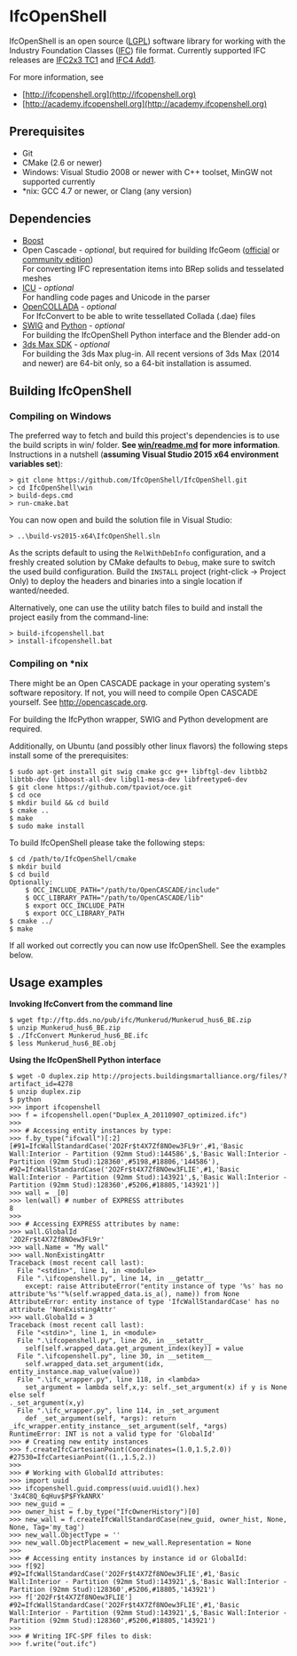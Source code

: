 IfcOpenShell 
============
IfcOpenShell is an open source ([LGPL]) software library for working with the Industry Foundation Classes ([IFC]) 
file format. Currently supported IFC releases are [IFC2x3 TC1] and [IFC4 Add1].

For more information, see
* [http://ifcopenshell.org](http://ifcopenshell.org)  
* [http://academy.ifcopenshell.org](http://academy.ifcopenshell.org)

Prerequisites
-------------
* Git
* CMake (2.6 or newer)
* Windows: Visual Studio 2008 or newer with C++ toolset, MinGW not supported currently
* *nix: GCC 4.7 or newer, or Clang (any version)

Dependencies
-------------
* [Boost](http://www.boost.org/)
* Open Cascade - *optional*, but required for building IfcGeom
  ([official](http://www.opencascade.org/getocc/download/loadocc/) or [community edition](https://github.com/tpaviot/oce))  
  For converting IFC representation items into BRep solids and tesselated meshes
* [ICU](http://site.icu-project.org/) - *optional*  
  For handling code pages and Unicode in the parser
* [OpenCOLLADA](https://github.com/khronosGroup/OpenCOLLADA/) - *optional*  
  For IfcConvert to be able to write tessellated Collada (.dae) files
* [SWIG](http://www.swig.org/) and [Python](https://www.python.org/) - *optional*  
  For building the IfcOpenShell Python interface and the Blender add-on
* [3ds Max SDK](http://www.autodesk.com/products/3ds-max/free-trial) - *optional*  
  For building the 3ds Max plug-in.
  All recent versions of 3ds Max (2014 and newer) are 64-bit only, so a 64-bit installation is assumed.

Building IfcOpenShell
---------------------
### Compiling on Windows
The preferred way to fetch and build this project's dependencies is to use the build scripts
in win/ folder. **See [win/readme.md] for more information**. Instructions in a nutshell
(**assuming Visual Studio 2015 x64 environment variables set**):

    > git clone https://github.com/IfcOpenShell/IfcOpenShell.git
    > cd IfcOpenShell\win
    > build-deps.cmd
    > run-cmake.bat

You can now open and build the solution file in Visual Studio:

    > ..\build-vs2015-x64\IfcOpenShell.sln

As the scripts default to using the `RelWithDebInfo` configuration, and a freshly created solution by CMake defaults
to `Debug`, make sure to switch the used build configuration. Build the `INSTALL` project (right-click -> Project
Only) to deploy the headers and binaries into a single location if wanted/needed.

Alternatively, one can use the utility batch files to build and install the project easily from the command-line:

    > build-ifcopenshell.bat
    > install-ifcopenshell.bat

### Compiling on *nix
There might be an Open CASCADE package in your operating system's software repository. If not, you will need to compile
Open CASCADE yourself. See http://opencascade.org.

For building the IfcPython wrapper, SWIG and Python development are
required.

Additionally, on Ubuntu (and possibly other linux flavors) the following steps
install some of the prerequisites:

    $ sudo apt-get install git swig cmake gcc g++ libftgl-dev libtbb2 libtbb-dev libboost-all-dev libgl1-mesa-dev libfreetype6-dev
    $ git clone https://github.com/tpaviot/oce.git
    $ cd oce
    $ mkdir build && cd build
    $ cmake ..
    $ make
    $ sudo make install   

To build IfcOpenShell please take the following steps:

    $ cd /path/to/IfcOpenShell/cmake
    $ mkdir build
    $ cd build
    Optionally:
        $ OCC_INCLUDE_PATH="/path/to/OpenCASCADE/include"
        $ OCC_LIBRARY_PATH="/path/to/OpenCASCADE/lib"
        $ export OCC_INCLUDE_PATH
        $ export OCC_LIBRARY_PATH
    $ cmake ../
    $ make

If all worked out correctly you can now use IfcOpenShell. See the examples below.

Usage examples
--------------

**Invoking IfcConvert from the command line**

    $ wget ftp://ftp.dds.no/pub/ifc/Munkerud/Munkerud_hus6_BE.zip
    $ unzip Munkerud_hus6_BE.zip
    $ ./IfcConvert Munkerud_hus6_BE.ifc
    $ less Munkerud_hus6_BE.obj

**Using the IfcOpenShell Python interface**

    $ wget -O duplex.zip http://projects.buildingsmartalliance.org/files/?artifact_id=4278
    $ unzip duplex.zip
    $ python
    >>> import ifcopenshell
    >>> f = ifcopenshell.open("Duplex_A_20110907_optimized.ifc")
    >>>
    >>> # Accessing entity instances by type:
    >>> f.by_type("ifcwall")[:2]
    [#91=IfcWallStandardCase('2O2Fr$t4X7Zf8NOew3FL9r',#1,'Basic Wall:Interior - Partition (92mm Stud):144586',$,'Basic Wall:Interior - Partition (92mm Stud):128360',#5198,#18806,'144586'), #92=IfcWallStandardCase('2O2Fr$t4X7Zf8NOew3FLIE',#1,'Basic Wall:Interior - Partition (92mm Stud):143921',$,'Basic Wall:Interior - Partition (92mm Stud):128360',#5206,#18805,'143921')]
    >>> wall = _[0]
    >>> len(wall) # number of EXPRESS attributes
    8
    >>>
    >>> # Accessing EXPRESS attributes by name:
    >>> wall.GlobalId 
    '2O2Fr$t4X7Zf8NOew3FL9r'
    >>> wall.Name = "My wall"
    >>> wall.NonExistingAttr
    Traceback (most recent call last):
      File "<stdin>", line 1, in <module>
      File ".\ifcopenshell.py", line 14, in __getattr__
        except: raise AttributeError("entity instance of type '%s' has no attribute'%s'"%(self.wrapped_data.is_a(), name)) from None
    AttributeError: entity instance of type 'IfcWallStandardCase' has no attribute 'NonExistingAttr'
    >>> wall.GlobalId = 3
    Traceback (most recent call last):
      File "<stdin>", line 1, in <module>
      File ".\ifcopenshell.py", line 26, in __setattr__
        self[self.wrapped_data.get_argument_index(key)] = value
      File ".\ifcopenshell.py", line 30, in __setitem__
        self.wrapped_data.set_argument(idx, entity_instance.map_value(value))
      File ".\ifc_wrapper.py", line 118, in <lambda>
        set_argument = lambda self,x,y: self._set_argument(x) if y is None else self
    ._set_argument(x,y)
      File ".\ifc_wrapper.py", line 114, in _set_argument
        def _set_argument(self, *args): return _ifc_wrapper.entity_instance__set_argument(self, *args)
    RuntimeError: INT is not a valid type for 'GlobalId'
    >>> # Creating new entity instances
    >>> f.createIfcCartesianPoint(Coordinates=(1.0,1.5,2.0))
    #27530=IfcCartesianPoint((1.,1.5,2.))
    >>> 
    >>> # Working with GlobalId attributes:
    >>> import uuid
    >>> ifcopenshell.guid.compress(uuid.uuid1().hex)
    '3x4C8Q_6qHuv$P$FYkANRX'
    >>> new_guid = _
    >>> owner_hist = f.by_type("IfcOwnerHistory")[0]
    >>> new_wall = f.createIfcWallStandardCase(new_guid, owner_hist, None, None, Tag='my_tag')
    >>> new_wall.ObjectType = ''
    >>> new_wall.ObjectPlacement = new_wall.Representation = None
    >>>
    >>> # Accessing entity instances by instance id or GlobalId:
    >>> f[92]
    #92=IfcWallStandardCase('2O2Fr$t4X7Zf8NOew3FLIE',#1,'Basic Wall:Interior - Partition (92mm Stud):143921',$,'Basic Wall:Interior - Partition (92mm Stud):128360',#5206,#18805,'143921')
    >>> f['2O2Fr$t4X7Zf8NOew3FLIE']
    #92=IfcWallStandardCase('2O2Fr$t4X7Zf8NOew3FLIE',#1,'Basic Wall:Interior - Partition (92mm Stud):143921',$,'Basic Wall:Interior - Partition (92mm Stud):128360',#5206,#18805,'143921')
    >>>
    >>> # Writing IFC-SPF files to disk:
    >>> f.write("out.ifc")

[LGPL]: https://github.com/IfcOpenShell/IfcOpenShell/tree/master/COPYING "LGPL"
[IFC]: http://www.buildingsmart-tech.org/specifications/ifc-overview "IFC"
[IFC2x3 TC1]: http://www.buildingsmart-tech.org/specifications/ifc-releases/ifc2x3-tc1-release "IFC2x3 TC1"
[IFC4 Add1]: http://www.buildingsmart-tech.org/specifications/ifc-releases/ifc4-add1-release "IFC4 Add1"
[win/readme.md]: https://github.com/IfcOpenShell/IfcOpenShell/tree/master/win/readme.md "win/readme.md"